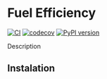 # Fuel Efficiency
[![CI](https://github.com/gllima/fuel-efficiency/actions/workflows/pipeline_entities.yaml/badge.svg)](https://github.com/gllima/fuel-efficiency/actions/workflows/pipeline_entities.yaml)
[![codecov](https://codecov.io/gh/gllima/fuel-efficiency/graph/badge.svg?token=YA2PDIU40R)](https://codecov.io/gh/gllima/fuel-efficiency)
[![PyPI version](https://badge.fury.io/py/notas-musicais.svg)](https://badge.fury.io/py/notas-musicais)

Description 
## Instalation

